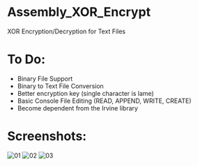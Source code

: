 # Assembly_XOR_Encrypt
XOR Encryption/Decryption for Text Files
# To Do:
 * Binary File Support
 * Binary to Text File Conversion
 * Better encryption key (single character is lame)
 * Basic Console File Editing (READ, APPEND, WRITE, CREATE)
 * Become dependent from the Irvine library
 
# Screenshots:
![01](https://user-images.githubusercontent.com/15623775/31103415-cd5695de-a7a4-11e7-90b3-8758950e8b71.PNG)
![02](https://user-images.githubusercontent.com/15623775/31103419-cf1bf42c-a7a4-11e7-8d73-a2454d67f841.PNG)
![03](https://user-images.githubusercontent.com/15623775/31103421-d03f8e68-a7a4-11e7-8e36-6158a5cbf958.PNG)
